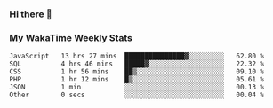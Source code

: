 ### Hi there 👋

<!--
**royschrauwen/royschrauwen** is a ✨ _special_ ✨ repository because its `README.md` (this file) appears on your GitHub profile.

Here are some ideas to get you started:

- 🔭 I’m currently working on ...
- 🌱 I’m currently learning ...
- 👯 I’m looking to collaborate on ...
- 🤔 I’m looking for help with ...
- 💬 Ask me about ...
- 📫 How to reach me: ...
- 😄 Pronouns: ...
- ⚡ Fun fact: ...
-->


### My WakaTime Weekly Stats
<!--START_SECTION:waka-->

```text
JavaScript   13 hrs 27 mins  ███████████████▓░░░░░░░░░   62.80 %
SQL          4 hrs 46 mins   █████▓░░░░░░░░░░░░░░░░░░░   22.32 %
CSS          1 hr 56 mins    ██▒░░░░░░░░░░░░░░░░░░░░░░   09.10 %
PHP          1 hr 12 mins    █▒░░░░░░░░░░░░░░░░░░░░░░░   05.61 %
JSON         1 min           ░░░░░░░░░░░░░░░░░░░░░░░░░   00.13 %
Other        0 secs          ░░░░░░░░░░░░░░░░░░░░░░░░░   00.04 %
```

<!--END_SECTION:waka-->
